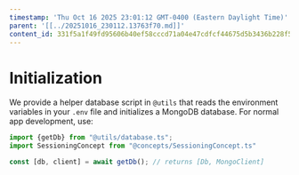 ```yaml
---
timestamp: 'Thu Oct 16 2025 23:01:12 GMT-0400 (Eastern Daylight Time)'
parent: '[[../20251016_230112.13763f70.md]]'
content_id: 331f5a1f49fd95606b40ef58cccd71a04e47cdfcf44675d5b3436b228f56e77a
---
```


# Initialization

We provide a helper database script in `@utils` that reads the environment variables in your `.env` file and initializes a MongoDB database. For normal app development, use:

```typescript
import {getDb} from "@utils/database.ts";
import SessioningConcept from "@concepts/SessioningConcept.ts"

const [db, client] = await getDb(); // returns [Db, MongoClient]
```
